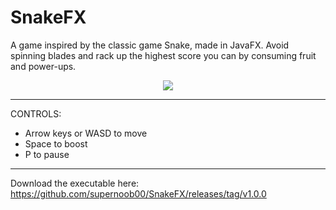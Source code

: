# SnakeFX
A game inspired by the classic game Snake, made in JavaFX. Avoid spinning blades and rack up the highest score you can by consuming fruit and power-ups.

<div align="center">
      <a href="https://www.youtube.com/watch?v=827gK9i1cuM&ab_channel=SamS.">
     <img src="https://img.youtube.com/vi/827gK9i1cuM/hqdefault.jpg">
      </a>
</div>

- - - -

CONTROLS:
* Arrow keys or WASD to move
* Space to boost
* P to pause
  
- - - -

Download the executable here: https://github.com/supernoob00/SnakeFX/releases/tag/v1.0.0

